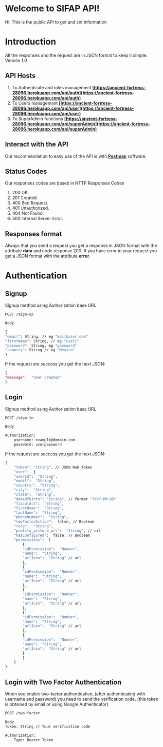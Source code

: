 # Welcome to SIFAP API!

Hi! This is the public API to get and set information

# Introduction

All the responses and the request are in JSON format to keep it simple.
Versión 1.0

## API Hosts

1. To Authenticate and roles management
**[https://ancient-fortress-28096.herokuapp.com/api/auth](https://ancient-fortress-28096.herokuapp.com/api/auth)**
2. To Users management
**[https://ancient-fortress-28096.herokuapp.com/api/user](https://ancient-fortress-28096.herokuapp.com/api/user)**
3. To SuperAdmin functions
**[https://ancient-fortress-28096.herokuapp.com/api/superAdmin](https://ancient-fortress-28096.herokuapp.com/api/superAdmin)**

## Interact with the API 

Our recommendation to easy use of the API is with  **[Postman](https://www.postman.com/downloads/)** software.

## Status Codes
Our responses codes are based in HTTP Responses Codes
1. 200 OK.
2. 201 Created.
3. 400 Bad Request.
4. 401 Unauthorized.
5. 404 Not Found.
6. 500 Internal Server Error.

## Responses format
Always that you send a request you get a response in JSON format with the attribute **data** and code response 200.
If you have error in your request you get a JSON format with the attribute **error**.

# Authentication

## Signup
Signup method using Authorization base URL
```bash
POST /sign-up
```
```bash
Body
```
```bash 
{ 
"email": String, // eg "mail@user.com"
"firstName": String, // eg "user1"
"password": String, eg "password"
"country": String // eg "Mexico" 
}
```

If the request are success you get the next JSON:
```json
{
"message":  "User created"
}
```

## Login
Signup method using Authorization base URL
```bash
POST /sign-in
```
```bash
Body
```
```bash 
Authorization:
	username: example@domain.com
	password: userpassword
```

If the request are success you get the next JSON:
```bash
{
	"token": "String", // JSON Web Token
	"user":  {
	"userId":  "String",
	"email":  "String",
	"country":  "String",
	"city":  "String",
	"state":  "String",
	"dateOfBirth": "String", // format "YYYY-MM-DD"
	"fiscalAct":  "String",
	"firstName":  "String",
	"lastName":  "String",
	"phoneNumber":  "String",
	"twoFactorActive":  false, // Boolean
	"role":  "String",
	"profile_picture_url":  "String", // url
	"hasConfigured":  false, // Boolean
	"permissions":  [
		{
		"idPermission":  "Number",
		"name":  "String",
		"urlIcon":  "String" // url
		},
		{
		"idPermission":  "Number",
		"name":  "String",
		"urlIcon":  "String" // url
		},
		{
		"idPermission":  "Number",
		"name":  "String",
		"urlIcon":  "String" // url
		},
		{
		"idPermission":  "Number",
		"name":  "String",
		"urlIcon":  "String" // url
		},
		{
		"idPermission":  "Number",
		"name":  "String",
		"urlIcon":  "String" // url
		}
		]
	}
}
```

## Login with Two Factor Authentication

When you enable two-factor authentication, (after authenticating with username and password) you need to send the verification code, (this token is obtained by email or using Google Authenticator).

```bash
POST /two-factor
```
```bash
Body
token: String // Your verification code
```
```bash 
Authorization:
	Type: Bearer Token
```
